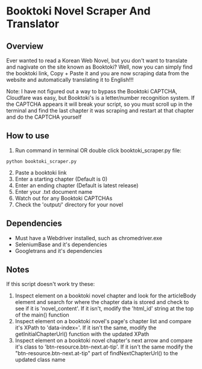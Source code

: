 # Booktoki Novel Scraper And Translator
## Overview
Ever wanted to read a Korean Web Novel, but you don't want to translate and nagivate on the site known as Booktoki?
Well, now you can simply find the booktoki link, Copy + Paste it and you are now scraping data from the website and automatically translating it to English!!!

Note: I have not figured out a way to bypass the Booktoki CAPTCHA, Cloudfare was easy, but Booktoki's is a letter/number recognition system. If the CAPTCHA appears it will break your script, so you must scroll up in the terminal and find the last chapter it was scraping and restart at that chapter and do the CAPTCHA yourself

## How to use
1. Run command in terminal OR double click booktoki_scraper.py file:
```console
python booktoki_scraper.py
```
2. Paste a booktoki link
3. Enter a starting chapter (Default is 0)
4. Enter an ending chapter (Default is latest release)
5. Enter your .txt document name
6. Watch out for any Booktoki CAPTCHAs
7. Check the 'output/' directory for your novel

## Dependencies
* Must have a Webdriver installed, such as chromedriver.exe
* SeleniumBase and it's dependencies
* Googletrans and it's dependencies

## Notes
If this script doesn't work try these:
1. Inspect element on a booktoki novel chapter and look for the articleBody element and search for where the chapter data is stored and check to see if it is 'novel_content'. If it isn't, modify the 'html_id' string at the top of the main() function
2. Inspect element on a booktoki novel's page's chapter list and compare it's XPath to 'data-index='. If it isn't the same, modify the getInitialChapterUrl() function with the updated XPath
3. Inspect element on a booktoki novel chapter's next arrow and compare it's class to 'btn-resource.btn-next.at-tip'. If it isn't the same modify the "btn-resource.btn-next.at-tip" part of findNextChapterUrl() to the updated class name